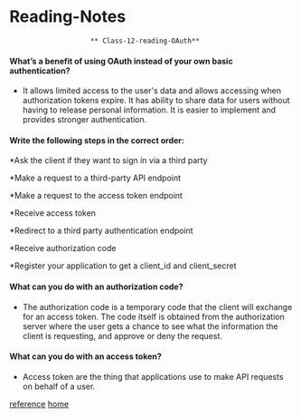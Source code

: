 # Reading-Notes

                        ** Class-12-reading-OAuth**
                        

#### What’s a benefit of using OAuth instead of your own basic authentication?

* It allows limited access to the user's data and allows accessing when authorization tokens expire. It has ability to share data for users without having to release personal information. It is easier to implement and provides stronger authentication.

#### Write the following steps in the correct order:

   *Ask the client if they want to sign in via a third party
        
   *Make a request to a third-party API endpoint
    
   *Make a request to the access token endpoint
    
   *Receive access token
    
   *Redirect to a third party authentication endpoint
    
   *Receive authorization code
    
   *Register your application to get a client_id and client_secret
   
#### What can you do with an authorization code?
 
 * The authorization code is a temporary code that the client will exchange for an access token. The code itself is obtained from the authorization server where the user gets a chance to see what the information the client is requesting, and approve or deny the request.
  
#### What can you do with an access token?
 
 *  Access token are the thing that applications use to make API requests on behalf of a user.
 
 
 
 [reference](https://www.oauth.com/oauth2-servers/server-side-apps/authorization-code/)
 [home](https://eyob1984.github.io/reading-notes/)
  
